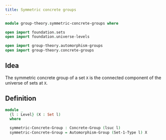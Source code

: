 ```yaml
---
title: Symmetric concrete groups
---
```


```agda
module group-theory.symmetric-concrete-groups where

open import foundation.sets
open import foundation.universe-levels

open import group-theory.automorphism-groups
open import group-theory.concrete-groups
```

## Idea

The symmetric concrete group of a set `X` is the connected component of the universe of sets at `X`.

## Definition

```agda
module _
  {l : Level} (X : Set l)
  where

  symmetric-Concrete-Group : Concrete-Group (lsuc l)
  symmetric-Concrete-Group = Automorphism-Group (Set-1-Type l) X
```
